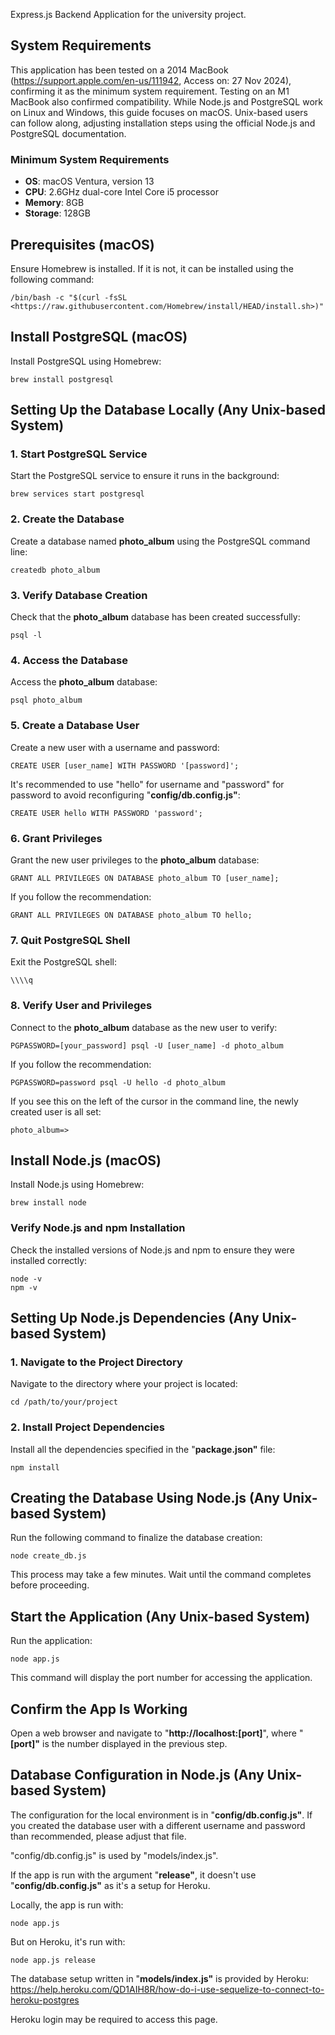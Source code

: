 Express.js Backend Application for the university project.

## System Requirements

This application has been tested on a 2014 MacBook (https://support.apple.com/en-us/111942, Access on: 27 Nov 2024), confirming it as the minimum system requirement. Testing on an M1 MacBook also confirmed compatibility. While Node.js and PostgreSQL work on Linux and Windows, this guide focuses on macOS. Unix-based users can follow along, adjusting installation steps using the official Node.js and PostgreSQL documentation.

### Minimum System Requirements

- **OS**: macOS Ventura, version 13
- **CPU**: 2.6GHz dual-core Intel Core i5 processor
- **Memory**: 8GB
- **Storage**: 128GB

## Prerequisites (macOS)

Ensure Homebrew is installed. If it is not, it can be installed using the following command:

```
/bin/bash -c "$(curl -fsSL <https://raw.githubusercontent.com/Homebrew/install/HEAD/install.sh>)"
```

## Install PostgreSQL (macOS)

Install PostgreSQL using Homebrew:

```
brew install postgresql
```

## Setting Up the Database Locally (Any Unix-based System)

### 1. Start PostgreSQL Service

Start the PostgreSQL service to ensure it runs in the background:

```
brew services start postgresql
```

### 2. Create the Database

Create a database named **photo_album** using the PostgreSQL command line:

```
createdb photo_album
```

### 3. Verify Database Creation

Check that the **photo_album** database has been created successfully:

```
psql -l
```

### 4. Access the Database

Access the **photo_album** database:

```
psql photo_album
```

### 5. Create a Database User

Create a new user with a username and password:

```
CREATE USER [user_name] WITH PASSWORD '[password]';
```

It's recommended to use "hello" for username and "password" for password to avoid reconfiguring "**config/db.config.js"**:

```
CREATE USER hello WITH PASSWORD 'password';
```

### 6. Grant Privileges

Grant the new user privileges to the **photo_album** database:

```
GRANT ALL PRIVILEGES ON DATABASE photo_album TO [user_name];
```

If you follow the recommendation:

```
GRANT ALL PRIVILEGES ON DATABASE photo_album TO hello;
```

### 7. Quit PostgreSQL Shell

Exit the PostgreSQL shell:

```
\\\\q
```

### 8. Verify User and Privileges

Connect to the **photo_album** database as the new user to verify:

```
PGPASSWORD=[your_password] psql -U [user_name] -d photo_album
```

If you follow the recommendation:

```
PGPASSWORD=password psql -U hello -d photo_album
```

If you see this on the left of the cursor in the command line, the newly created user is all set:

```
photo_album=>
```

## Install Node.js (macOS)

Install Node.js using Homebrew:

```
brew install node
```

### Verify Node.js and npm Installation

Check the installed versions of Node.js and npm to ensure they were installed correctly:

```
node -v
npm -v
```

## Setting Up Node.js Dependencies (Any Unix-based System)

### 1. Navigate to the Project Directory

Navigate to the directory where your project is located:

```
cd /path/to/your/project
```

### 2. Install Project Dependencies

Install all the dependencies specified in the "**package.json"** file:

```
npm install
```

## Creating the Database Using Node.js (Any Unix-based System)

Run the following command to finalize the database creation:

```
node create_db.js
```

This process may take a few minutes. Wait until the command completes before proceeding.

## Start the Application (Any Unix-based System)

Run the application:

```
node app.js
```

This command will display the port number for accessing the application.

## Confirm the App Is Working

Open a web browser and navigate to "**http://localhost:[port]**", where "**[port]"** is the number displayed in the previous step.

## Database Configuration in Node.js (Any Unix-based System)

The configuration for the local environment is in "**config/db.config.js"**. If you created the database user with a different username and password than recommended, please adjust that file.

"config/db.config.js" is used by "models/index.js".

If the app is run with the argument "**release"**, it doesn't use "**config/db.config.js"** as it's a setup for Heroku.

Locally, the app is run with:

```
node app.js
```

But on Heroku, it's run with:

```
node app.js release
```

The database setup written in "**models/index.js"** is provided by Heroku:
https://help.heroku.com/QD1AIH8R/how-do-i-use-sequelize-to-connect-to-heroku-postgres

Heroku login may be required to access this page.